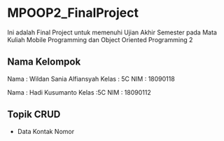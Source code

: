 # MPOOP2_FinalProject
Ini adalah Final Project untuk memenuhi Ujian Akhir Semester pada Mata Kuliah Mobile Programming dan Object Oriented Programming 2

## Nama Kelompok
Nama : Wildan Sania Alfiansyah
Kelas : 5C
NIM : 18090118

Nama : Hadi Kusumanto
Kelas :5C
NIM : 18090112

## Topik CRUD
- Data Kontak Nomor
